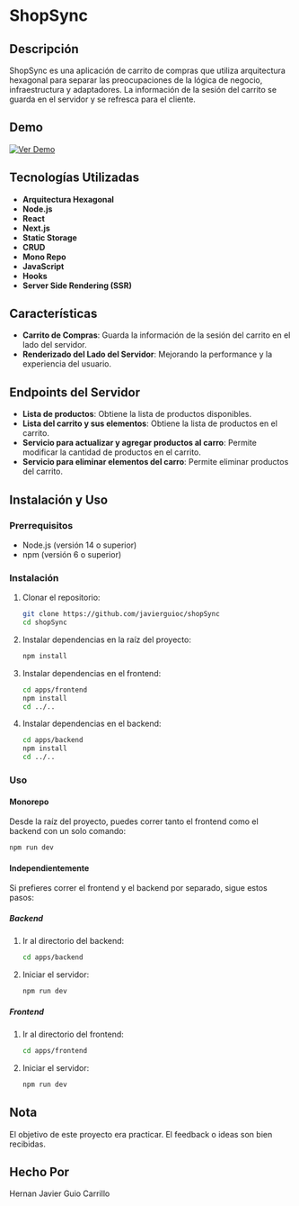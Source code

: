 # ShopSync

## Descripción

ShopSync es una aplicación de carrito de compras que utiliza arquitectura hexagonal para separar las preocupaciones de la lógica de negocio, infraestructura y adaptadores. La información de la sesión del carrito se guarda en el servidor y se refresca para el cliente.

## Demo

[![Ver Demo](https://img.youtube.com/vi/tOBf70z6a0U/0.jpg)](https://youtu.be/tOBf70z6a0U)

## Tecnologías Utilizadas

- **Arquitectura Hexagonal**
- **Node.js**
- **React**
- **Next.js**
- **Static Storage**
- **CRUD**
- **Mono Repo**
- **JavaScript**
- **Hooks**
- **Server Side Rendering (SSR)**

## Características

- **Carrito de Compras**: Guarda la información de la sesión del carrito en el lado del servidor.
- **Renderizado del Lado del Servidor**: Mejorando la performance y la experiencia del usuario.

## Endpoints del Servidor

- **Lista de productos**: Obtiene la lista de productos disponibles.
- **Lista del carrito y sus elementos**: Obtiene la lista de productos en el carrito.
- **Servicio para actualizar y agregar productos al carro**: Permite modificar la cantidad de productos en el carrito.
- **Servicio para eliminar elementos del carro**: Permite eliminar productos del carrito.

## Instalación y Uso

### Prerrequisitos

- Node.js (versión 14 o superior)
- npm (versión 6 o superior)

### Instalación

1. Clonar el repositorio:
    ```sh
    git clone https://github.com/javierguioc/shopSync
    cd shopSync
    ```

2. Instalar dependencias en la raíz del proyecto:
    ```sh
    npm install
    ```

3. Instalar dependencias en el frontend:
    ```sh
    cd apps/frontend
    npm install
    cd ../..
    ```

4. Instalar dependencias en el backend:
    ```sh
    cd apps/backend
    npm install
    cd ../..
    ```

### Uso

#### Monorepo

Desde la raíz del proyecto, puedes correr tanto el frontend como el backend con un solo comando:
```sh
npm run dev
```
#### Independientemente

Si prefieres correr el frontend y el backend por separado, sigue estos pasos:

##### Backend

1. Ir al directorio del backend:
    ```sh
    cd apps/backend
    ```
2. Iniciar el servidor:
    ```sh
    npm run dev
    ```

##### Frontend

1. Ir al directorio del frontend:
    ```sh
    cd apps/frontend
    ```
2. Iniciar el servidor:
    ```sh
    npm run dev
    ```

## Nota

El objetivo de este proyecto era practicar. 
El feedback o ideas son bien recibidas.



## Hecho Por

Hernan Javier Guio Carrillo
